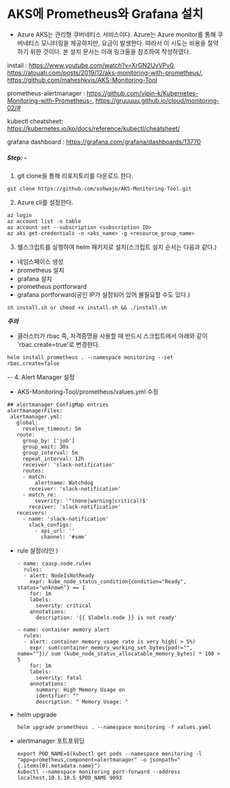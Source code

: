 # AKS에 Prometheus와 Grafana 설치

- Azure AKS는 관리형 쿠버네티스 서비스이다. Azure는 Azure monitor를 통해 쿠버네티스 모니터링을 제공하지만, 요금이 발생한다. 따라서 이 시도는 비용을 절약하기 위한 것이다. 본 설치 문서는 아래 링크들을 참조하여 작성하였다.

install : https://www.youtube.com/watch?v=XrGN2UvVPv0, https://atouati.com/posts/2019/12/aks-monitoring-with-prometheus/, https://github.com/maheshkvis/AKS-Monitoring-Tool

prometheus-alertmanager : https://github.com/vipin-k/Kubernetes-Monitoring-with-Prometheus-, https://gruuuuu.github.io/cloud/monitoring-02/#

kubectl cheatsheet: https://kubernetes.io/ko/docs/reference/kubectl/cheatsheet/


grafana dashboard : https://grafana.com/grafana/dashboards/13770

##### Step: -
1. git clone을 통해 리포지토리를 다운로드 한다.
  ```
  git clone https://github.com/sohwaje/AKS-Monitoring-Tool.git
  ```

2. Azure cli를 설정한다.
  ```
  az login
  az account list -o table
  az account set --subscription <subscription ID>
  az aks get-credentials -n <aks_name> -g <resource_group_name>
  ```

3. 쉘스크립트를 실행하여 helm 패키지로 설치(스크립트 설치 순서는 다음과 같다.)
  - 네임스페이스 생성
  - prometheus 설치
  - grafana 설치
  - prometheus portforward
  - grafana portforward(공인 IP가 설정되어 있어 불필요할 수도 있다.)
  ```
  sh install.sh or chmod +x install.sh && ./install.sh
  ```
***주의***
- 클러스터가 rbac 즉, 자격증명을 사용할 때 반드시 스크립트에서 아래와 같이 'rbac.create=true'로 변경한다.
 ```
 helm install prometheus . --namespace monitoring --set rbac.create=false
 ```
--
4. Alert Manager 설정
- AKS-Monitoring-Tool/prometheus/values.yml 수정
 ```
 ## alertmanager ConfigMap entries
 alertmanagerFiles:
  alertmanager.yml:
    global:
      resolve_timeout: 5m
    route:
      group_by: ['job']
      group_wait: 30s
      group_interval: 5m
      repeat_interval: 12h
      receiver: 'slack-notification'
      routes:
      - match:
          alertname: Watchdog
        receiver: 'slack-notification'
      - match_re:
          severity: '^(none|warning|critical)$'
        receiver: 'slack-notification'
    receivers:
      - name: 'slack-notification'
        slack_configs:
          - api_url: ''
            channel: '#smm'
  ```
- rule 설정(라인 )
  ```
  - name: caasp.node.rules
    rules:
    - alert: NodeIsNotReady
      expr: kube_node_status_condition{condition="Ready", status="unknown"} == 1
      for: 1m
      labels:
        severity: critical
      annotations:
        description: '{{ $labels.node }} is not ready'

  - name: container memory alert
    rules:
    - alert: container memory usage rate is very high( > 5%)
      expr: sum(container_memory_working_set_bytes{pod!="", name=""})/ sum (kube_node_status_allocatable_memory_bytes) * 100 > 5
      for: 1m
      labels:
        severity: fatal
      annotations:
        summary: High Memory Usage on
        identifier: ""
        description: " Memory Usage: "
  ```
- helm upgrade
  ```
  helm upgrade prometheus . --namespace monitoring -f values.yaml
  ```

- alertmanager 포트포워딩
  ```
  export POD_NAME=$(kubectl get pods --namespace monitoring -l "app=prometheus,component=alertmanager" -o jsonpath="{.items[0].metadata.name}")
  kubectl --namespace monitoring port-forward --address localhost,10.1.10.5 $POD_NAME 9093
  ```
